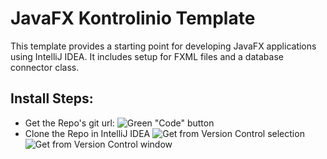 # JavaFX Kontrolinio Template
This template provides a starting point for developing JavaFX applications using IntelliJ IDEA. It includes setup for FXML files and a database connector class.

## Install Steps:

- Get the Repo's git url:
	![Green "Code" button](https://i.ibb.co/s6KrzMz/image.png)
- Clone the Repo in IntelliJ IDEA
	![Get from Version Control selection](https://i.ibb.co/MfpbBYj/image.png)
	![Get from Version Control window](https://i.ibb.co/5kdFwTZ/image.png)
